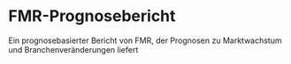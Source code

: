 # FMR-Prognosebericht
Ein prognosebasierter Bericht von FMR, der Prognosen zu Marktwachstum und Branchenveränderungen liefert
